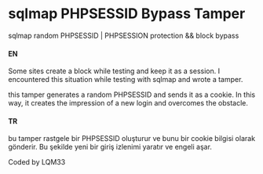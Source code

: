 <h1>sqlmap PHPSESSID Bypass Tamper</h1>
<p>sqlmap random PHPSESSID | PHPSESSION protection &amp;&amp; block bypass</p>
<h4>EN</h4>
<p>Some sites create a block while testing and keep it as a session. I encountered this situation while testing with sqlmap and wrote a tamper.</p>
<p>this tamper generates a random PHPSESSID and sends it as a cookie. In this way, it creates the impression of a new login and overcomes the obstacle.</p>
<h4>TR</h4>
<p>bu tamper rastgele bir PHPSESSID oluşturur ve bunu bir cookie bilgisi olarak gönderir. Bu şekilde yeni bir giriş izlenimi yaratır ve engeli aşar.</p>
<p>Coded by LQM33</p>

